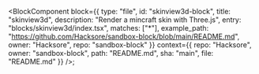 <BlockComponent
  block={{
    type: "file",
    id: "skinview3d-block",
    title: "skinview3d",
    description: "Render a mincraft skin with Three.js",
    entry: "blocks/skinview3d/index.tsx",
    matches: ["*"],
    example_path: "https://github.com/Hacksore/sandbox-block/blob/main/README.md",
    owner: "Hacksore",
    repo: "sandbox-block"
  }}
  context={{
    repo: "Hacksore",
    owner: "sandbox-block",
    path: "README.md",
    sha: "main",
    file: "README.md"
  }}
/>;
